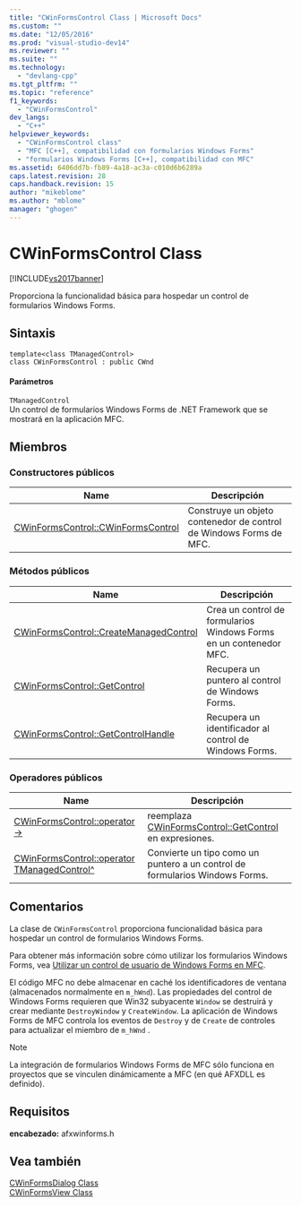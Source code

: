 ```yaml
---
title: "CWinFormsControl Class | Microsoft Docs"
ms.custom: ""
ms.date: "12/05/2016"
ms.prod: "visual-studio-dev14"
ms.reviewer: ""
ms.suite: ""
ms.technology: 
  - "devlang-cpp"
ms.tgt_pltfrm: ""
ms.topic: "reference"
f1_keywords: 
  - "CWinFormsControl"
dev_langs: 
  - "C++"
helpviewer_keywords: 
  - "CWinFormsControl class"
  - "MFC [C++], compatibilidad con formularios Windows Forms"
  - "formularios Windows Forms [C++], compatibilidad con MFC"
ms.assetid: 6406dd7b-fb89-4a18-ac3a-c010d6b6289a
caps.latest.revision: 28
caps.handback.revision: 15
author: "mikeblome"
ms.author: "mblome"
manager: "ghogen"
---
```

# CWinFormsControl Class
[!INCLUDE[vs2017banner](../../assembler/inline/includes/vs2017banner.md)]

Proporciona la funcionalidad básica para hospedar un control de formularios Windows Forms.  
  
## Sintaxis  
  
```  
template<class TManagedControl>  
class CWinFormsControl : public CWnd  
```  
  
#### Parámetros  
 `TManagedControl`  
 Un control de formularios Windows Forms de .NET Framework que se mostrará en la aplicación MFC.  
  
## Miembros  
  
### Constructores públicos  
  
|Name|Descripción|  
|----------|-----------------|  
|[CWinFormsControl::CWinFormsControl](../Topic/CWinFormsControl::CWinFormsControl.md)|Construye un objeto contenedor de control de Windows Forms de MFC.|  
  
### Métodos públicos  
  
|Name|Descripción|  
|----------|-----------------|  
|[CWinFormsControl::CreateManagedControl](../Topic/CWinFormsControl::CreateManagedControl.md)|Crea un control de formularios Windows Forms en un contenedor MFC.|  
|[CWinFormsControl::GetControl](../Topic/CWinFormsControl::GetControl.md)|Recupera un puntero al control de Windows Forms.|  
|[CWinFormsControl::GetControlHandle](../Topic/CWinFormsControl::GetControlHandle.md)|Recupera un identificador al control de Windows Forms.|  
  
### Operadores públicos  
  
|Name|Descripción|  
|----------|-----------------|  
|[CWinFormsControl::operator \-\>](../Topic/CWinFormsControl::operator%20-%3E.md)|reemplaza [CWinFormsControl::GetControl](../Topic/CWinFormsControl::GetControl.md) en expresiones.|  
|[CWinFormsControl::operator TManagedControl^](../Topic/CWinFormsControl::operator%20TManagedControl%5E.md)|Convierte un tipo como un puntero a un control de formularios Windows Forms.|  
  
## Comentarios  
 La clase de `CWinFormsControl` proporciona funcionalidad básica para hospedar un control de formularios Windows Forms.  
  
 Para obtener más información sobre cómo utilizar los formularios Windows Forms, vea [Utilizar un control de usuario de Windows Forms en MFC](../../dotnet/using-a-windows-form-user-control-in-mfc.md).  
  
 El código MFC no debe almacenar en caché los identificadores de ventana \(almacenados normalmente en `m_hWnd`\).  Las propiedades del control de Windows Forms requieren que Win32 subyacente `Window` se destruirá y crear mediante `DestroyWindow` y `CreateWindow`.  La aplicación de Windows Forms de MFC controla los eventos de `Destroy` y de `Create` de controles para actualizar el miembro de `m_hWnd` .  
  
> [!NOTE]
>  La integración de formularios Windows Forms de MFC sólo funciona en proyectos que se vinculen dinámicamente a MFC \(en qué AFXDLL es definido\).  
  
## Requisitos  
 **encabezado:** afxwinforms.h  
  
## Vea también  
 [CWinFormsDialog Class](../../mfc/reference/cwinformsdialog-class.md)   
 [CWinFormsView Class](../../mfc/reference/cwinformsview-class.md)
